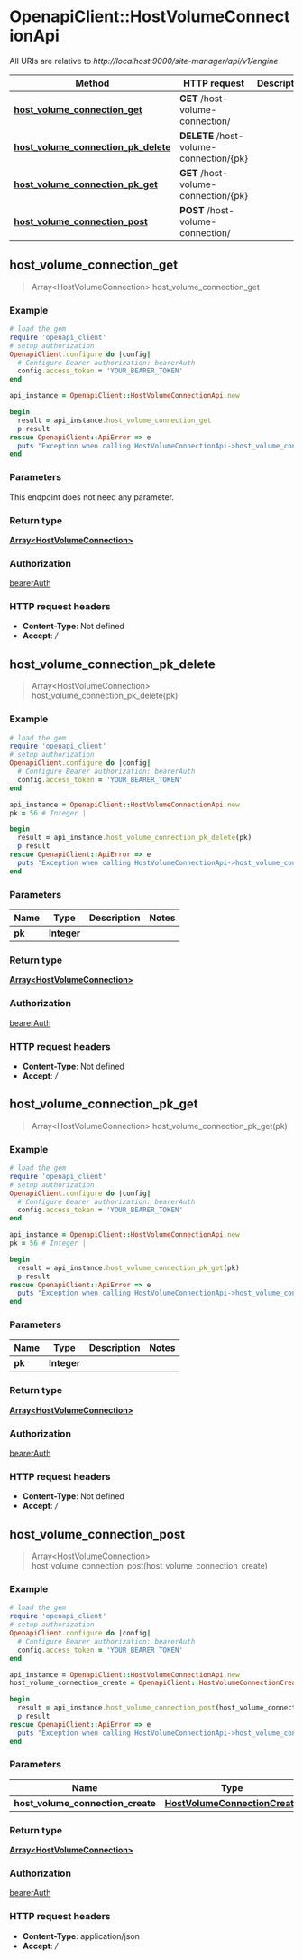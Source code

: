 # OpenapiClient::HostVolumeConnectionApi

All URIs are relative to *http://localhost:9000/site-manager/api/v1/engine*

Method | HTTP request | Description
------------- | ------------- | -------------
[**host_volume_connection_get**](HostVolumeConnectionApi.md#host_volume_connection_get) | **GET** /host-volume-connection/ | 
[**host_volume_connection_pk_delete**](HostVolumeConnectionApi.md#host_volume_connection_pk_delete) | **DELETE** /host-volume-connection/{pk} | 
[**host_volume_connection_pk_get**](HostVolumeConnectionApi.md#host_volume_connection_pk_get) | **GET** /host-volume-connection/{pk} | 
[**host_volume_connection_post**](HostVolumeConnectionApi.md#host_volume_connection_post) | **POST** /host-volume-connection/ | 



## host_volume_connection_get

> Array&lt;HostVolumeConnection&gt; host_volume_connection_get



### Example

```ruby
# load the gem
require 'openapi_client'
# setup authorization
OpenapiClient.configure do |config|
  # Configure Bearer authorization: bearerAuth
  config.access_token = 'YOUR_BEARER_TOKEN'
end

api_instance = OpenapiClient::HostVolumeConnectionApi.new

begin
  result = api_instance.host_volume_connection_get
  p result
rescue OpenapiClient::ApiError => e
  puts "Exception when calling HostVolumeConnectionApi->host_volume_connection_get: #{e}"
end
```

### Parameters

This endpoint does not need any parameter.

### Return type

[**Array&lt;HostVolumeConnection&gt;**](HostVolumeConnection.md)

### Authorization

[bearerAuth](../README.md#bearerAuth)

### HTTP request headers

- **Content-Type**: Not defined
- **Accept**: */*


## host_volume_connection_pk_delete

> Array&lt;HostVolumeConnection&gt; host_volume_connection_pk_delete(pk)



### Example

```ruby
# load the gem
require 'openapi_client'
# setup authorization
OpenapiClient.configure do |config|
  # Configure Bearer authorization: bearerAuth
  config.access_token = 'YOUR_BEARER_TOKEN'
end

api_instance = OpenapiClient::HostVolumeConnectionApi.new
pk = 56 # Integer | 

begin
  result = api_instance.host_volume_connection_pk_delete(pk)
  p result
rescue OpenapiClient::ApiError => e
  puts "Exception when calling HostVolumeConnectionApi->host_volume_connection_pk_delete: #{e}"
end
```

### Parameters


Name | Type | Description  | Notes
------------- | ------------- | ------------- | -------------
 **pk** | **Integer**|  | 

### Return type

[**Array&lt;HostVolumeConnection&gt;**](HostVolumeConnection.md)

### Authorization

[bearerAuth](../README.md#bearerAuth)

### HTTP request headers

- **Content-Type**: Not defined
- **Accept**: */*


## host_volume_connection_pk_get

> Array&lt;HostVolumeConnection&gt; host_volume_connection_pk_get(pk)



### Example

```ruby
# load the gem
require 'openapi_client'
# setup authorization
OpenapiClient.configure do |config|
  # Configure Bearer authorization: bearerAuth
  config.access_token = 'YOUR_BEARER_TOKEN'
end

api_instance = OpenapiClient::HostVolumeConnectionApi.new
pk = 56 # Integer | 

begin
  result = api_instance.host_volume_connection_pk_get(pk)
  p result
rescue OpenapiClient::ApiError => e
  puts "Exception when calling HostVolumeConnectionApi->host_volume_connection_pk_get: #{e}"
end
```

### Parameters


Name | Type | Description  | Notes
------------- | ------------- | ------------- | -------------
 **pk** | **Integer**|  | 

### Return type

[**Array&lt;HostVolumeConnection&gt;**](HostVolumeConnection.md)

### Authorization

[bearerAuth](../README.md#bearerAuth)

### HTTP request headers

- **Content-Type**: Not defined
- **Accept**: */*


## host_volume_connection_post

> Array&lt;HostVolumeConnection&gt; host_volume_connection_post(host_volume_connection_create)



### Example

```ruby
# load the gem
require 'openapi_client'
# setup authorization
OpenapiClient.configure do |config|
  # Configure Bearer authorization: bearerAuth
  config.access_token = 'YOUR_BEARER_TOKEN'
end

api_instance = OpenapiClient::HostVolumeConnectionApi.new
host_volume_connection_create = OpenapiClient::HostVolumeConnectionCreate.new # HostVolumeConnectionCreate | 

begin
  result = api_instance.host_volume_connection_post(host_volume_connection_create)
  p result
rescue OpenapiClient::ApiError => e
  puts "Exception when calling HostVolumeConnectionApi->host_volume_connection_post: #{e}"
end
```

### Parameters


Name | Type | Description  | Notes
------------- | ------------- | ------------- | -------------
 **host_volume_connection_create** | [**HostVolumeConnectionCreate**](HostVolumeConnectionCreate.md)|  | 

### Return type

[**Array&lt;HostVolumeConnection&gt;**](HostVolumeConnection.md)

### Authorization

[bearerAuth](../README.md#bearerAuth)

### HTTP request headers

- **Content-Type**: application/json
- **Accept**: */*

